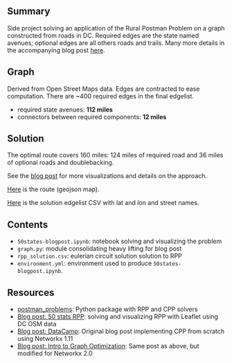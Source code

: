

## Summary 

Side project solving an application of the Rural Postman Problem on a graph constructed from roads in DC. 
Required edges are the state named avenues; optional edges are all others roads and trails.  Many more details in the 
accompanying blog post [here][rpp_blog_post].


## Graph

Derived from Open Street Maps data.  Edges are contracted to ease computation.  There are ~400 required edges in the final edgelist.

- required state avenues: **112 miles** 
- connectors between required components: **12 miles**


## Solution

The optimal route covers 160 miles: 124 miles of required road and 36 miles of optional roads and doublebacking.

See the [blog post][rpp_blog_post] for more visualizations and details on the approach. 

[Here][rpp_solution.geojson] is the route (geojson map).

[Here][rpp_solution_csv] is the solution edgelist CSV with lat and lon and street names.



## Contents

- `50states-blogpost.ipynb`: notebook solving and visualizing the problem 
- `graph.py`: module consolidating heavy lifting for blog post
- `rpp_solution.csv`: eulerian circuit solution solution to RPP
- `environment.yml`: environment used to produce `50states-blogpost.ipynb`. 

## Resources

- [postman_problems]: Python package with RPP and CPP solvers
- [Blog post: 50 stats RPP][rpp_blog_post]: solving and visualizing RPP with Leaflet using DC OSM data
- [Blog post: DataCamp]: Original blog post implementing CPP from scratch using Networkx 1.11
- [Blog post: Intro to Graph Optimization]: Same post as above, but modified for Networkx 2.0 



[rpp_solution.geojson]: https://github.com/brooksandrew/50states/blob/master/rpp_solution.geojson
[postman_problems]: https://github.com/brooksandrew/postman_problems

[rpp_solution_csv]: https://github.com/brooksandrew/50states/blob/master/rpp_solution.csv
[Blog post: DataCamp]: https://www.datacamp.com/community/tutorials/networkx-python-graph-tutorial
[Blog post: Intro to Graph Optimization]: http://brooksandrew.github.io/simpleblog/articles/intro-to-graph-optimization-solving-cpp/

[rpp_blog_post]: http://brooksandrew.github.io/simpleblog/articles/fifty-states-rural-postman-problem/